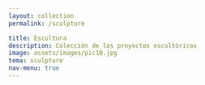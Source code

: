 ```yaml
---
layout: collection
permalink: /sculpture

title: Escultura
description: Colección de los proyectos escultóricos
image: assets/images/pic10.jpg
tema: sculpture
nav-menu: true
---
```


